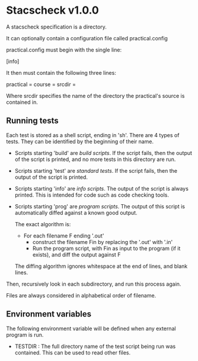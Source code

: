 Stacscheck v1.0.0
================

A stacscheck specification is a directory.

It can optionally contain a configuration file called practical.config

practical.config must begin with the single line:

[info]

It then must contain the following three lines:

practical = <practical name>
course = <course name>
srcdir = <name of directory>

Where srcdir specifies the name of the directory the practical's source is contained in.


Running tests
-------------

Each test is stored as a shell script, ending in 'sh'. There are 4 types of tests.
They can be identified by the beginning of their name.

* Scripts starting 'build' are *build scripts*. If the script fails, then the output
  of the script is printed, and no more tests in this directory are run.

* Scripts starting 'test' are *standard tests*. If the script fails, then the output
  of the script is printed.

* Scripts starting 'info' are *info scripts*. The output of the script is always printed.
  This is intended for code such as code checking tools.

* Scripts starting 'prog' are *program scripts*. The output of this script is automatically
  diffed against a known good output.

  The exact algorithm is:
  * For each filename F ending '.out'
    * construct the filename Fin by replacing the '.out' with '.in'
    * Run the program script, with Fin as input to the program (if it exists),
      and diff the output against F

  The diffing algorithm ignores whitespace at the end of lines, and blank lines.

Then, recursively look in each subdirectory, and run this process again.

Files are always considered in alphabetical order of filename.

Environment variables
---------------------


The following environment variable will be defined when any external program is run.

* TESTDIR : The full directory name of the test script being run was contained.
            This can be used to read other files.

